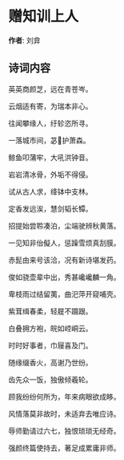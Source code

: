 # 赠知训上人

**作者**: 刘弇

## 诗词内容

英英商颜芝，远在青苍岑。

云烟适有寄，为瑞本非心。

往闻攀缘人，纡轸恣所寻。

一落城市间，苾𫇴护萧森。

鲸鱼叩蒲牢，大吼洪钟音。

岩岩清冰骨，外垢不得侵。

试从古人求，绛钵中支林。

定香发远涘，慧剑韬长镡。

招提始尝聆凑泊，尘端驶辨秋黄落。

一见知非佁儗人，惩躁雪烦真刮膜。

赤髭由来号该洽，况有新诗堪发药。

俊如骁壶辈中出，秀甚巉巉麟一角。

卑枝雨过结留荑，曲汜萍开窥哺壳。

紫茸缉春柔，轻屣不蹑跟。

白叠拥方袍，皖如崆峒云。

时时好事者，巾屦喜及门。

随缘缀香火，高谢乃世纷。

齿先众一饭，独傲倾羲轮。

顾我纷纷何所为，年来病眼欲成眵。

风情落莫非故时，未适弃去唯应诗。

辱师勤请过六七，独恨琐琐无经奇。

强颜终篇使持去，著足成累庸非师。

